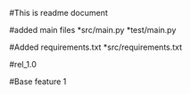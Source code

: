 #This is readme document

#added main files
*src/main.py
*test/main.py

#Added requirements.txt
*src/requirements.txt

#rel_1.0

#Base feature 1
